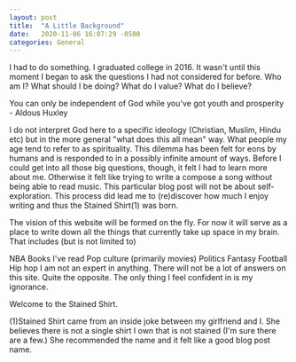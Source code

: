 ```yaml
---
layout: post
title:  "A Little Background"
date:   2020-11-06 16:07:29 -0500
categories: General
---
```

I had to do something. I graduated college in 2016. It wasn't until this moment I began to ask the questions I had not considered for before. Who am I? What should I be doing? What do I value? What do I believe? 

You can only be independent of God while you've got youth and prosperity - Aldous Huxley 

I do not interpret God here to a specific ideology (Christian, Muslim, Hindu etc) but in the more general "what does this all mean" way. What people my age tend to refer to as spirituality. This dilemma has been felt for eons by humans and is responded to in a possibly infinite amount of ways. Before I could get into all those big questions, though, it felt I had to learn more about me. Otherwise it felt like trying to write a compose a song without being able to read music. This particular blog post will not be about self-exploration. This process did lead me to (re)discover how much I enjoy writing and thus the Stained Shirt(1) was born. 

The vision of this website will be formed on the fly. For now it will serve as a place to write down all the things that currently take up space in my brain. That includes (but is not limited to)

NBA 
Books I've read
Pop culture (primarily movies)
Politics 
Fantasy Football
Hip hop
I am not an expert in anything. There will not be a lot of answers on this site. Quite the opposite. The only thing I feel confident in is my ignorance. 

Welcome to the Stained Shirt. 

(1)Stained Shirt came from an inside joke between my girlfriend and I. She believes there is not a single shirt I own that is not stained (I'm sure there are a few.) She recommended the name and it felt like a good blog post name. 
